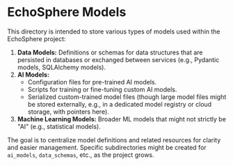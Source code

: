 # EchoSphere Models

This directory is intended to store various types of models used within the EchoSphere project:

1.  **Data Models:** Definitions or schemas for data structures that are persisted in databases or exchanged between services (e.g., Pydantic models, SQLAlchemy models).
2.  **AI Models:**
    *   Configuration files for pre-trained AI models.
    *   Scripts for training or fine-tuning custom AI models.
    *   Serialized custom-trained model files (though large model files might be stored externally, e.g., in a dedicated model registry or cloud storage, with pointers here).
3.  **Machine Learning Models:** Broader ML models that might not strictly be "AI" (e.g., statistical models).

The goal is to centralize model definitions and related resources for clarity and easier management.
Specific subdirectories might be created for `ai_models`, `data_schemas`, etc., as the project grows.
